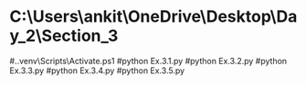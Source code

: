 
# C:\Users\ankit\OneDrive\Desktop\Day_2\Section_3
#.\.venv\Scripts\Activate.ps1
#python Ex.3.1.py
#python Ex.3.2.py
#python Ex.3.3.py
#python Ex.3.4.py
#python Ex.3.5.py